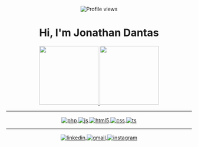 <p align="center"> <img src="https://komarev.com/ghpvc/?username=JonathanDantasADS&color=yellow" alt="Profile views" /> </p>

<h1 align="center">Hi, I'm Jonathan Dantas</h1>


<div style="display: inline_block" align="center">
  <a href="https://github.com/JonathanDantasADS">
  <img height="160em" src="https://github-readme-stats.vercel.app/api?username=JonathanDantasADS&show_icons=true&theme=github_dark&include_all_commits=true&count_private=true"/>
  <img height="160em" src="https://github-readme-stats.vercel.app/api/top-langs/?username=JonathanDantasADS&layout=compact&langs_count=7&theme=github_dark"/>
</div>

<hr/>
<div style="display: inline_block" align="center">
  <img align="center" alt="php" src="https://img.shields.io/badge/PHP-777BB4?style=for-the-badge&logo=php&logoColor=white" />
  <img align="center" alt="js" src="https://img.shields.io/badge/JavaScript-F7DF1E?style=for-the-badge&logo=javascript&logoColor=black" />
  <img align="center" alt="html5" src="https://img.shields.io/badge/HTML5-E34F26?style=for-the-badge&logo=html5&logoColor=white" />
  <img align="center" alt="css" src="https://img.shields.io/badge/CSS3-1572B6?style=for-the-badge&logo=css3&logoColor=white" />
  <img align="center" alt="ts" src="https://img.shields.io/badge/TypeScript-007ACC?style=for-the-badge&logo=typescript&logoColor=white" />
</div>
  <hr/>
  
<p style="display: inline_block" align="center">
  <a href="https://linkedin.com/in/jonathan-dantas-0838a4113" target="_blank">
    <img align="center" src="https://img.shields.io/badge/-_jonathandantas-05122A?style=flat&color=blue&logo=linkedin" alt="linkedin"/>
  </a>
  <a href = "mailto:jonathandantasads@gmail.com" target="_blank">
   <img align="center" src="https://img.shields.io/badge/-_jonathandantas-05122A?style=flat&color=white&logo=gmail" alt="gmail"/>
  </a>
  <a href="https://instagram.com/_jonathandantas" target="_blank">
   <img align="center" src="https://img.shields.io/badge/-_jonathandantas-05122A?style=flat&color=1C1C1C&logo=instagram" alt="instagram"/>
  </a>
</p>
